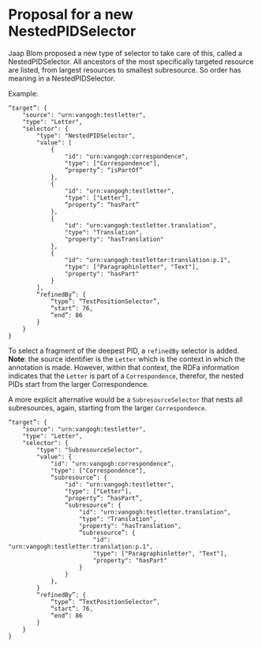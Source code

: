 # Proposal for a new NestedPIDSelector

Jaap Blom proposed a new type of selector to take care of this, called a NestedPIDSelector. All ancestors of the most specifically targeted resource are listed, from largest resources to smallest subresource. So order has meaning in a NestedPIDSelector.

Example:

```
“target”: {
    "source": "urn:vangogh:testletter",
    "type": "Letter",
    "selector": {
        "type": "NestedPIDSelector",
        "value": [
            {
                "id": "urn:vangogh:correspondence",
                "type": ["Correspondence"],
                “property”: “isPartOf”
            },
            {
                "id": "urn:vangogh:testletter",
                "type": ["Letter"],
                “property”: “hasPart”
            },
            {
                "id": "urn:vangogh:testletter.translation",
                "type": "Translation",
                "property": "hasTranslation"
            },
            {
                "id": "urn:vangogh:testletter:translation:p.1",
                "type": ["Paragraphinletter", "Text"],
                "property": "hasPart"
            }
        ],
        “refinedBy”: {
            “type”: “TextPositionSelector”,
            “start”: 76,
            “end”: 86
        }
    }
}
```

To select a fragment of the deepest PID, a `refinedBy` selector is added. **Note**: the source identifier is the `Letter` which is the context in which the annotation is made. However, within that context, the RDFa information indicates that the `Letter` is part of a `Correspondence`, therefor, the nested PIDs start from the larger Correspondence.

A more explicit alternative would be a `SubresourceSelector` that nests all subresources, again, starting from the larger `Correspondence`. 

```
“target”: {
    "source": "urn:vangogh:testletter",
    "type": "Letter",
    "selector": {
        "type": "SubresourceSelector",
        "value": {
            "id": "urn:vangogh:correspondence",
            "type": ["Correspondence"],
            “subresource”: {
                "id": "urn:vangogh:testletter",
                "type": ["Letter"],
                “property”: “hasPart”,
                “subresource”: {
                    "id": "urn:vangogh:testletter.translation",
                    "type": "Translation",
                    "property": "hasTranslation",
                    “subresource”: {
                        "id": "urn:vangogh:testletter:translation:p.1",
                        "type": ["Paragraphinletter", "Text"],
                        "property": "hasPart"
                    }
                }
            },
        }
        “refinedBy”: {
            “type”: “TextPositionSelector”,
            “start”: 76,
            “end”: 86
        }
    }
}
```

